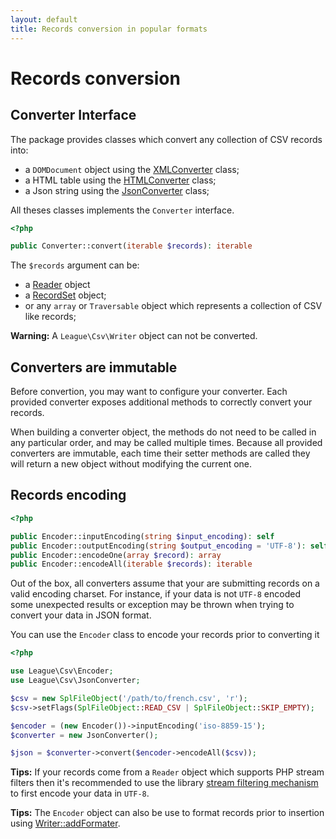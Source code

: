 ```yaml
---
layout: default
title: Records conversion in popular formats
---
```


# Records conversion

## Converter Interface

The package provides classes which convert any collection of CSV records into:

- a `DOMDocument` object using the [XMLConverter](/9.0/converter/xml/) class;
- a HTML table using the [HTMLConverter](/9.0/converter/html/) class;
- a Json string using the [JsonConverter](/9.0/converter/json/) class;

All theses classes implements the `Converter` interface.

~~~php
<?php

public Converter::convert(iterable $records): iterable
~~~

The `$records` argument can be:

- a [Reader](/9.0/reader/) object
- a [RecordSet](/9.0/reader/records/) object;
- or any `array` or `Traversable` object which represents a collection of CSV like records;

<p class="message-warning"><strong>Warning:</strong> A <code>League\Csv\Writer</code> object can not be converted.</p>

## Converters are immutable

Before convertion, you may want to configure your converter. Each provided converter exposes additional methods to correctly convert your records.

When building a converter object, the methods do not need to be called in any particular order, and may be called multiple times. Because all provided converters are immutable, each time their setter methods are called they will return a new object without modifying the current one.

## Records encoding

~~~php
<?php

public Encoder::inputEncoding(string $input_encoding): self
public Encoder::outputEncoding(string $output_encoding = 'UTF-8'): self
public Encoder::encodeOne(array $record): array
public Encoder::encodeAll(iterable $records): iterable
~~~

Out of the box, all converters assume that your are submitting records on a valid encoding charset. For instance, if your data is not `UTF-8` encoded some unexpected results or exception may be thrown when trying to convert your data in JSON format.

You can use the `Encoder` class to encode your records prior to converting it

~~~php
<?php

use League\Csv\Encoder;
use League\Csv\JsonConverter;

$csv = new SplFileObject('/path/to/french.csv', 'r');
$csv->setFlags(SplFileObject::READ_CSV | SplFileObject::SKIP_EMPTY);

$encoder = (new Encoder())->inputEncoding('iso-8859-15');
$converter = new JsonConverter();

$json = $converter->convert($encoder->encodeAll($csv));
~~~

<p class="message-info"><strong>Tips:</strong> If your records come from a <code>Reader</code> object which supports PHP stream filters then it's recommended to use the library <a href="/9.0/connections/filters/">stream filtering mechanism</a> to first encode your data in <code>UTF-8</code>.</p>

<p class="message-info"><strong>Tips:</strong> The <code>Encoder</code> object can also be use to format records prior to insertion using <a href="/9.0/writer/filtering/">Writer::addFormater</a>.</p>